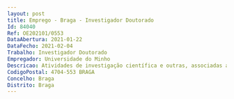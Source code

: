 ```yaml
--- 
layout: post
title: Emprego - Braga - Investigador Doutorado
Id: 84040
Ref: OE202101/0553
DataAbertura: 2021-01-22
DataFecho: 2021-02-04
Trabalho: Investigador Doutorado
Empregador: Universidade do Minho
Descricao: Atividades de investigação científica e outras, associadas ao Projeto Plurianual do Centro de Estudos deComunicação e Sociedade (2020 2023), que se exprime pelas suas plataformas e pelos seus projetos editoriais.
CodigoPostal: 4704-553 BRAGA
Concelho: Braga
Distrito: Braga
--- 
```

